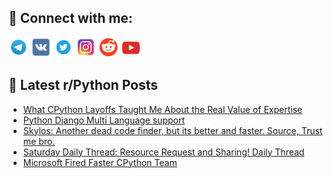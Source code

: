 ## 🔎 Connect with me:
[<img src="https://github.com/bullbesh/bullbesh/blob/main/images/Telegram.png" width="32" height="32" />](https://t.me/bullbesh)
[<img src="https://github.com/bullbesh/bullbesh/blob/main/images/VK.png" width="32" height="32" />](https://vk.com/bullbesh)
[<img src="https://github.com/bullbesh/bullbesh/blob/main/images/Twitter.png" width="32" height="32" />](https://twitter.com/bullbesh1)
[<img src="https://github.com/bullbesh/bullbesh/blob/main/images/Instagram.png" width="32" height="32" />](https://www.instagram.com/bullbesh)
[<img src="https://github.com/bullbesh/bullbesh/blob/main/images/Reddit.png" width="32" height="32" />](https://www.reddit.com/user/bullbesh)
[<img src="https://github.com/bullbesh/bullbesh/blob/main/images/YouTube.png" width="32" height="32" />](https://www.youtube.com/channel/UCtfjRs6uzgq5mfm8S06WTcg)

## 📕 Latest r/Python Posts
<!-- BLOG-POST-LIST:START -->
- [What CPython Layoffs Taught Me About the Real Value of Expertise](https://www.reddit.com/r/Python/comments/1kok2e1/what_cpython_layoffs_taught_me_about_the_real/)
- [Python Django Multi Language support](https://www.reddit.com/r/Python/comments/1kojfnv/python_django_multi_language_support/)
- [Skylos: Another dead code finder, but its better and faster. Source, Trust me bro.](https://www.reddit.com/r/Python/comments/1koi4fo/skylos_another_dead_code_finder_but_its_better/)
- [Saturday Daily Thread: Resource Request and Sharing! Daily Thread](https://www.reddit.com/r/Python/comments/1kofmtf/saturday_daily_thread_resource_request_and/)
- [Microsoft Fired Faster CPython Team](https://www.reddit.com/r/Python/comments/1koev5c/microsoft_fired_faster_cpython_team/)
<!-- BLOG-POST-LIST:END -->
